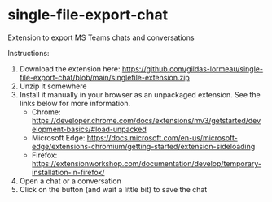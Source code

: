 # single-file-export-chat
Extension to export MS Teams chats and conversations

Instructions:
1. Download the extension here: https://github.com/gildas-lormeau/single-file-export-chat/blob/main/singlefile-extension.zip
2. Unzip it somewhere
3. Install it manually in your browser as an unpackaged extension. See the links below for more information.
   - Chrome:
     https://developer.chrome.com/docs/extensions/mv3/getstarted/development-basics/#load-unpacked 
   - Microsoft Edge:
     https://docs.microsoft.com/en-us/microsoft-edge/extensions-chromium/getting-started/extension-sideloading
   - Firefox:
     https://extensionworkshop.com/documentation/develop/temporary-installation-in-firefox/
4. Open a chat or a conversation
5. Click on the button (and wait a little bit) to save the chat

